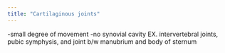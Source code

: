 ```yaml
---
title: "Cartilaginous joints"
---
```

-small degree of movement
-no synovial cavity
EX. intervertebral joints, pubic symphysis, and joint b/w manubrium and body of sternum

